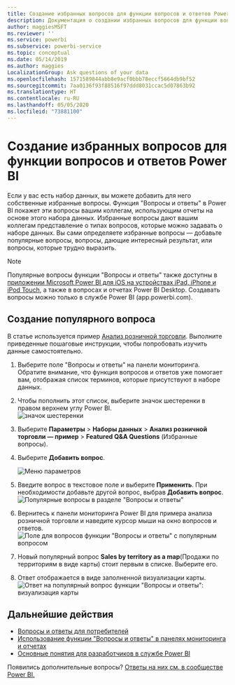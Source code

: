 ```yaml
---
title: Создание избранных вопросов для функции вопросов и ответов Power BI
description: Документация о создании избранных вопросов для функции вопросов и ответов Power BI
author: maggiesMSFT
ms.reviewer: ''
ms.service: powerbi
ms.subservice: powerbi-service
ms.topic: conceptual
ms.date: 05/14/2019
ms.author: maggies
LocalizationGroup: Ask questions of your data
ms.openlocfilehash: 1571589844abb8e9acf0bbb78eccf5664db9bf52
ms.sourcegitcommit: 7aa0136f93f88516f97ddd8031ccac5d07863b92
ms.translationtype: HT
ms.contentlocale: ru-RU
ms.lasthandoff: 05/05/2020
ms.locfileid: "73881100"
---
```

# <a name="create-featured-questions-for-power-bi-qa"></a>Создание избранных вопросов для функции вопросов и ответов Power BI
Если у вас есть набор данных, вы можете добавить для него собственные избранные вопросы. Функция "Вопросы и ответы" в Power BI покажет эти вопросы вашим коллегам, использующим отчеты на основе этого набора данных.  Избранные вопросы дают вашим коллегам представление о типах вопросов, которые можно задавать о наборе данных. Вы сами определяете избранные вопросы — добавьте популярные вопросы, вопросы, дающие интересный результат, или вопросы, которые трудно выразить.


> [!NOTE]
> Популярные вопросы функции "Вопросы и ответы" также доступны в [приложении Microsoft Power BI для iOS на устройствах iPad, iPhone и iPod Touch](consumer/mobile/mobile-apps-ios-qna.md), а также в вопросах и отчетах Power BI Desktop. Создавать вопросы можно только в службе Power BI (app.powerbi.com).
> 

## <a name="create-a-featured-question"></a>Создание популярного вопроса

В статье используется пример [Анализ розничной торговли](sample-datasets.md). Выполните приведенные пошаговые инструкции, чтобы попробовать изучить данные самостоятельно.

1. Выберите поле "Вопросы и ответы" на панели мониторинга.   Обратите внимание, что функция вопросов и ответов уже помогает вам, отображая список терминов, которые присутствуют в наборе данных.
2. Чтобы пополнить этот список, выберите значок шестеренки в правом верхнем углу Power BI.  
   ![значок шестеренки](media/service-q-and-a-create-featured-questions/pbi_gearicon2.jpg)
3. Выберите **Параметры** &gt; **Наборы данных** &gt; **Анализ розничной торговли — пример** &gt;  **Featured Q&A Questions** (Избранные вопросы).  
4. Выберите **Добавить вопрос**.
   
   ![Меню параметров](media/service-q-and-a-create-featured-questions/power-bi-settings.png)
5. Введите вопрос в текстовое поле и выберите **Применить**.   При необходимости добавьте другой вопрос, выбрав **Добавить вопрос**.  
   ![Популярные вопросы в разделе "Вопросы и ответы"](media/service-q-and-a-create-featured-questions/power-bi-type-featured-question.png)
6. Вернитесь к панели мониторинга Power BI для примера анализа розничной торговли и наведите курсор мыши на окно вопросов и ответов.   
   ![Поле для вопросов функции "Вопросы и ответы" с популярным вопросом](media/service-q-and-a-create-featured-questions/power-bi-qna-featured-question-to-start.png)
7. Новый популярный вопрос **Sales by territory as a map**(Продажи по территориям в виде карты) стоит первым в списке. Выберите его.  
8. Ответ отображается в виде заполненной визуализации карты.  
   ![Ответ на популярный вопрос функции "Вопросы и ответы": визуализация карты](media/service-q-and-a-create-featured-questions/power-bi-qna-featured-question.png)

## <a name="next-steps"></a>Дальнейшие действия

- [Вопросы и ответы для потребителей](consumer/end-user-q-and-a.md)  
- [Использование функции "Вопросы и ответы" в панелях мониторинга и отчетах](power-bi-tutorial-q-and-a.md)  
- [Основные понятия для разработчиков в службе Power BI](service-basic-concepts.md)  

Появились дополнительные вопросы? [Ответы на них см. в сообществе Power BI.](https://community.powerbi.com/)

